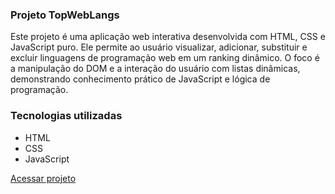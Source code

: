 <h3>Projeto TopWebLangs</h3>

<p>Este projeto é uma aplicação web interativa desenvolvida com HTML, CSS e JavaScript puro. Ele permite ao usuário visualizar, adicionar, substituir e excluir linguagens de programação web em um ranking dinâmico. O foco é a manipulação do DOM e a interação do usuário com listas dinâmicas, demonstrando conhecimento prático de JavaScript e lógica de programação.</p>

<h3>Tecnologias utilizadas</h3>
<ul>
  <li>HTML</li>
  <li>CSS</li>
  <li>JavaScript</li>
</ul>

[Acessar projeto](https://alanpedrod.github.io/projeto-ranking-linguagens/)